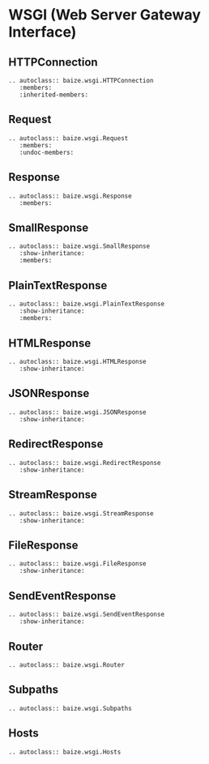 # WSGI (Web Server Gateway Interface)

## HTTPConnection

```eval_rst
.. autoclass:: baize.wsgi.HTTPConnection
   :members:
   :inherited-members:
```

## Request

```eval_rst
.. autoclass:: baize.wsgi.Request
   :members:
   :undoc-members:
```

## Response

```eval_rst
.. autoclass:: baize.wsgi.Response
   :members:
```

## SmallResponse

```eval_rst
.. autoclass:: baize.wsgi.SmallResponse
   :show-inheritance:
   :members:
```

## PlainTextResponse

```eval_rst
.. autoclass:: baize.wsgi.PlainTextResponse
   :show-inheritance:
   :members:
```

## HTMLResponse

```eval_rst
.. autoclass:: baize.wsgi.HTMLResponse
   :show-inheritance:
```

## JSONResponse

```eval_rst
.. autoclass:: baize.wsgi.JSONResponse
   :show-inheritance:
```

## RedirectResponse

```eval_rst
.. autoclass:: baize.wsgi.RedirectResponse
   :show-inheritance:
```

## StreamResponse

```eval_rst
.. autoclass:: baize.wsgi.StreamResponse
   :show-inheritance:
```

## FileResponse

```eval_rst
.. autoclass:: baize.wsgi.FileResponse
   :show-inheritance:
```

## SendEventResponse

```eval_rst
.. autoclass:: baize.wsgi.SendEventResponse
   :show-inheritance:
```

## Router

```eval_rst
.. autoclass:: baize.wsgi.Router
```

## Subpaths

```eval_rst
.. autoclass:: baize.wsgi.Subpaths
```

## Hosts

```eval_rst
.. autoclass:: baize.wsgi.Hosts
```
